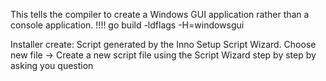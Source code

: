 This tells the compiler to create a Windows GUI application rather than a console application.
!!!! go build -ldflags -H=windowsgui


Installer create: Script generated by the Inno Setup Script Wizard. Choose new file -> Create a new script file using the Script Wizard step by step by asking you question
